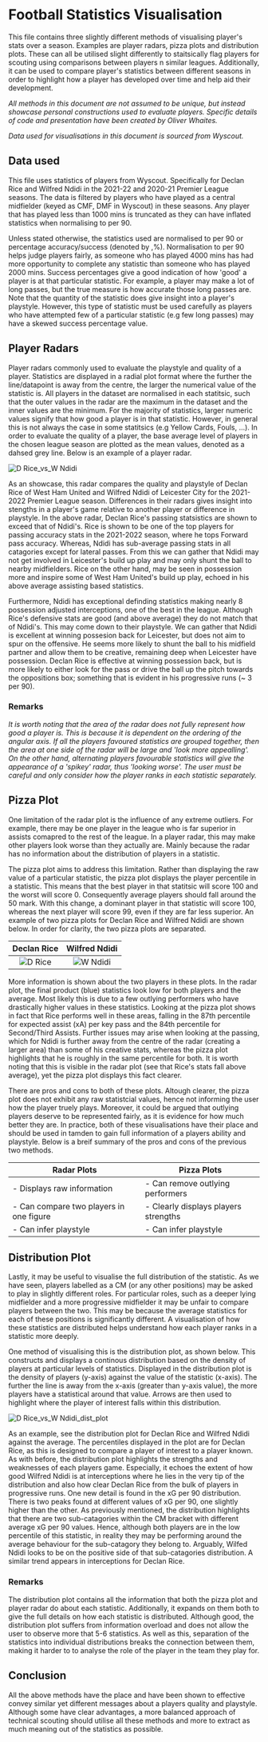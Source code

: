 # Football Statistics Visualisation

This file contains three slightly different methods of visualising player's stats over a season. Examples are player radars, pizza plots and distribution plots. These can all be utilised slight differently to staitsically flag players for scouting using comparisons between players n similar leagues. Additionally, it can be used to compare player's statistics between different seasons in order to highlight how a player has developed over time and help aid their development.

*All methods in this document are not assumed to be unique, but instead showcase personal constructions used to evaluate players. Specific details of code and presentation have been created by Oliver Whaites.*

*Data used for visualisations in this document is sourced from Wyscout.*

## Data used

This file uses statistics of players from Wyscout. Specifically for Declan Rice and Wilfred Ndidi in the 2021-22 and 2020-21 Premier League seasons. The data is filtered by players who have played as a central midfielder (keyed as CMF, DMF in Wyscout) in these seasons. Any player that has played less than 1000 mins is truncated as they can have inflated statistics when normalising to per 90.

Unless stated otherwise, the statistics used are normalised to per 90 or percentage accuracy/success (denoted by ,%). Normalisation to per 90 helps judge players fairly, as someone who has played 4000 mins has had more opportunity to complete any statistic than someone who has played 2000 mins. Success percentages give a good indication of how 'good' a player is at that particular statistic. For example, a player may make a lot of long passes, but the true measure is how accurate those long passes are. Note that the quantity of the statistic does give insight into a player's playstyle. However, this type of statistic must be used carefully as players who have attempted few of a particular statistic (e.g few long passes) may have a skewed success percentage value.

## Player Radars

Player radars commonly used to evaluate the playstyle and quality of a player. Statistics are displayed in a radial plot format where the further the line/datapoint is away from the centre, the larger the numerical value of the statistic is. All players in the dataset are normalised in each statitsic, such that the outer values in the radar are the maximum in the dataset and the inner values are the minimum. For the majority of statistics, larger numeric values signify that how good a player is in that statistic. However, in general this is not always the case in some statitsics (e.g Yellow Cards, Fouls, ...). In order to evaluate the quality of a player, the base average level of players in the chosen league season are plotted as the mean values, denoted as a dahsed grey line. Below is an example of a player radar.


![D  Rice_vs_W  Ndidi](https://user-images.githubusercontent.com/110287328/182711667-510248d9-f206-425d-b792-b7aeeb98d253.png)


As an showcase, this radar compares the quality and playstyle of Declan Rice of West Ham United and Wilfred Ndidi of Leicester City for the 2021-2022 Premier League season. Differences in their radars gives insight into stengths in a player's game relative to another player or difference in playstyle. In the above radar, Declan Rice's passing statsistics are shown to exceed that of Ndidi's. Rice is shown to be one of the top players for passing accuracy stats in the 2021-2022 season, where he tops Forward pass accuracy. Whereas, Ndidi has sub-average passing stats in all catagories except for lateral passes. From this we can gather that Ndidi may not get involved in Leicester's build up play and may only shunt the ball to nearby midfielders. Rice on the other hand, may be seen in possession more and inspire some of West Ham United's build up play, echoed in his above average assisting based statistics. 

Furthermore, Ndidi has exceptional definding statistics making nearly 8 possession adjusted interceptions, one of the best in the league. Although Rice's defensive stats are good (and above average) they do not match that of Ndidi's. This may come down to their playstyle. We can gather that Ndidi is excellent at winning possesion back for Leicester, but does not aim to spur on the offensive. He seems more likely to shunt the ball to his midfield partner and allow them to be creative, remaining deep when Leicester have possession. Declan Rice is effective at winning possession back, but is more likely to either look for the pass or drive the ball up the pitch towards the oppositions box; something that is evident in his progressive runs (~ 3 per 90).

### Remarks

*It is worth noting that the area of the radar does not fully represent how good a player is. This is because it is dependent on the ordering of the angular axis. If all the players favoured statistics are grouped together, then the area at one side of the radar will be large and 'look more appealling'. On the other hand, alternating players favourable statistics will give the appearance of a 'spikey' radar, thus 'looking worse'. The user must be careful and only consider how the player ranks in each statistic separately.*

## Pizza Plot

One limitation of the radar plot is the influence of any extreme outliers. For example, there may be one player in the league who is far superior in assists comapred to the rest of the league. In a player radar, this may make other players look worse than they actually are. Mainly because the radar has no information about the distribution of players in a statistic. 

The pizza plot aims to address this limitation. Rather than displaying the raw value of a particular statistic, the pizza plot displays the player percentile in a statistic. This means that the best player in that statitsic will score 100 and the worst will score 0. Consequently average players should fall around the 50 mark. With this change, a dominant player in that statistic will score 100, whereas the next player will score 99, even if they are far less superior. An example of two pizza plots for Declan Rice and Wilfred Ndidi are shown below. In order for clarity, the two pizza plots are separated.


Declan Rice             |  Wilfred Ndidi
:-------------------------:|:-------------------------:
![D  Rice](https://user-images.githubusercontent.com/110287328/182711303-4744f0d5-3e6b-473d-a42d-35bbf3d54480.png) |   ![W  Ndidi](https://user-images.githubusercontent.com/110287328/182711349-77be4295-be2d-481d-8f65-0703469b9d6f.png)


More information is shown about the two players in these plots. In the radar plot, the final product (blue) statistics look low for both players and the average. Most likely this is due to a few outlying performers who have drastically higher values in these statistics. Looking at the pizza plot shows in fact that Rice performs well in these areas, falling in the 87th percentile for expected assist (xA) per key pass and the 84th percentile for Second/Third Assists. Further issues may arise when looking at the passing, which for Ndidi is further away from the centre of the radar (creating a larger area) than some of his creative stats, whereas the pizza plot highlights that he is roughly in the same percentile for both. It is worth noting that this is visible in the radar plot (see that Rice's stats fall above average), yet the pizza plot displays this fact clearer. 

There are pros and cons to both of these plots. Altough clearer, the pizza plot does not exhibit any raw statistcial values, hence not informing the user how the player truely plays. Moreover, it could be argued that outlying players deserve to be represented fairly, as it is evidence for how much better they are. In practice, both of these visualisations have their place and should be used in tamden to gain full information of a players ability and playstyle. Below is a breif summary of the pros and cons of the previous two methods.

Radar Plots       |Pizza Plots         
|-----------------|-------------------|
|- Displays raw information |- Can remove outlying performers|
|- Can compare two players in one figure|- Clearly displays players strengths|
|- Can infer playstyle | - Can infer playstyle|


## Distribution Plot

Lastly, it may be useful to visualise the full distribution of the statistic. As we have seen, players labelled as a CM (or any other positions) may be asked to play in slightly different roles. For particular roles, such as a deeper lying midfielder and a more progressive midfielder it may be unfair to compare players between the two. This may be because the average statistics for each of these positions is significantly different. A visualisation of how these statistics are distributed helps understand how each player ranks in a statistic more deeply.

One method of visualising this is the distribution plot, as shown below. This constructs and displays a continous distribution based on the density of players at particular levels of statistics. Displayed in the distribution plot is the density of players (y-axis) against the value of the statistic (x-axis). The further the line is away from the x-axis (greater than y-axis value), the more players have a statistical around that value. Arrows are then used to highlight where the player of interest falls within this distribution.

![D  Rice_vs_W  Ndidi_dist_plot](https://user-images.githubusercontent.com/110287328/182716133-7d99f497-8954-4e5b-82d9-b674480d93d2.png)

As an example, see the distribution plot for Declan Rice and Wilfred Ndidi against the average. The percentiles displayed in the plot are for Declan Rice, as this is designed to compare a player of interest to a player known. As with before, the distribution plot highlights the strengths and weaknesses of each players game. Especially, it echoes the extent of how good Wilfred Ndidi is at interceptions where he lies in the very tip of the distribution and also how clear Declan Rice from the bulk of players in progressive runs. One new detail is found in the xG per 90 distribution. There is two peaks found at different values of xG per 90, one slightly higher than the other. As previously mentioned, the distribution highlights that there are two sub-catagories within the CM bracket with different average xG per 90 values. Hence, although both players are in the low percentile of this statistic, in reality they may be performing around the average behaviour for the sub-catagory they belong to. Arguably, Wilfed Ndidi looks to be on the positive side of that sub-catagories distribution. A similar trend appears in interceptions for Declan Rice.

### Remarks

The distribution plot contains all the information that both the pizza plot and player radar do about each statistic. Additionally, it expands on them both to give the full details on how each statistic is distributed. Although good, the distribution plot suffers from information overload and does not allow the user to observe more that 5-6 statistics. As well as this, separation of the statistics into individual distributions breaks the connection between them, making it harder to to analyse the role of the player in the team they play for. 

## Conclusion

All the above methods have the place and have been shown to effective convey similar yet different messages about a players quality and playstyle. Although some have clear advantages, a more balanced approach of technical scouting should utilise all these methods and more to extract as much meaning out of the statistics as possible.
